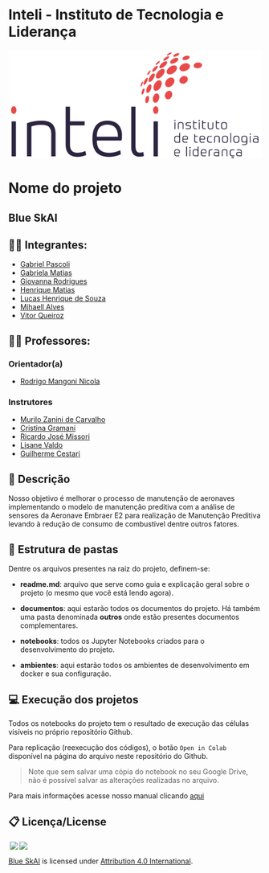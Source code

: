 # Inteli - Instituto de Tecnologia e Liderança 

<p align="center">
<a href= "https://www.inteli.edu.br/"><img src="documentos/outros/inteli.png" alt="Inteli - Instituto de Tecnologia e Liderança" border="0"></a>
</p>

# Nome do projeto

## Blue SkAI

## :student: Integrantes: 
- <a href="https://www.linkedin.com/in/gabriel-pascoli-73733b200/">Gabriel Pascoli</a>
- <a href="https://www.linkedin.com/in/gabriela-rodrigues-matias/">Gabriela Matias</a>
- <a href="https://www.linkedin.com/in/giovanna-rodrigues-araujo/">Giovanna Rodrigues</a> 
- <a href="https://www.linkedin.com/in/henriquelfmatias/">Henrique Matias</a> 
- <a href="https://www.linkedin.com/in/lucas-henrique-sales-de-souza/">Lucas Henrique de Souza</a>
- <a href="https://www.linkedin.com/in/mihaellalves/">Mihaell Alves</a> 
- <a href="https://www.linkedin.com/in/vitor-zeferino/">Vitor Queiroz</a>

## :teacher: Professores:
### Orientador(a) 
- <a href="https://www.linkedin.com/in/rodrigo-mangoni-nicola-537027158/">Rodrigo Mangoni Nicola</a>
### Instrutores
- <a href="https://www.linkedin.com/in/murilo-zanini-de-carvalho-0980415b/">Murilo Zanini de Carvalho</a>
- <a href="https://www.linkedin.com/in/cristinagramani/">Cristina Gramani</a> 
- <a href="https://www.linkedin.com/in/ricardo-jos%C3%A9-missori/">Ricardo José Missori</a> 
- <a href="https://www.linkedin.com/in/lisane-valdo/">Lisane Valdo</a>
- <a href="https://www.linkedin.com/in/gui-cestari/">Guilherme Cestari</a> 

## 📝 Descrição

Nosso objetivo é melhorar o processo de manutenção de aeronaves implementando o modelo de manutenção preditiva com a análise de sensores da Aeronave Embraer E2 para realização de Manutenção Preditiva levando à redução de consumo de combustível dentre outros fatores.

## 📁 Estrutura de pastas

Dentre os arquivos presentes na raiz do projeto, definem-se:

- <b>readme.md</b>: arquivo que serve como guia e explicação geral sobre o projeto (o mesmo que você está lendo agora).

- <b>documentos</b>: aqui estarão todos os documentos do projeto. Há também uma pasta denominada <b>outros</b> onde estão presentes documentos complementares.

- <b>notebooks</b>: todos os Jupyter Notebooks criados para o desenvolvimento do projeto.

- <b>ambientes</b>: aqui estarão todos os ambientes de desenvolvimento em docker e sua configuração.

## 💻 Execução dos projetos

Todos os notebooks do projeto tem o resultado de execução das células visíveis no próprio repositório Github.

Para replicação (reexecução dos códigos), o botão `Open in Colab` disponível na página do arquivo neste repositório do Github.
> Note que sem salvar uma cópia do notebook no seu Google Drive, não é possível salvar as alterações realizadas no arquivo.

Para mais informações acesse nosso manual clicando <a href="https://github.com/2023M7T2-Inteli/Blue-SkAI/blob/main/documentos/manual.md">aqui</a>

## 📋 Licença/License

<img style="height:22px!important;margin-left:3px;vertical-align:text-bottom;" src="https://mirrors.creativecommons.org/presskit/icons/cc.svg?ref=chooser-v1"><img style="height:22px!important;margin-left:3px;vertical-align:text-bottom;" src="https://mirrors.creativecommons.org/presskit/icons/by.svg?ref=chooser-v1"><p xmlns:cc="http://creativecommons.org/ns#" xmlns:dct="http://purl.org/dc/terms/"><a property="dct:title" rel="cc:attributionURL" href="https://github.com/2023M7T2-Inteli/Blue-SkAI/">Blue SkAI</a> is licensed under <a href="http://creativecommons.org/licenses/by/4.0/?ref=chooser-v1" target="_blank" rel="license noopener noreferrer" style="display:inline-block;">Attribution 4.0 International</a>.</p>
